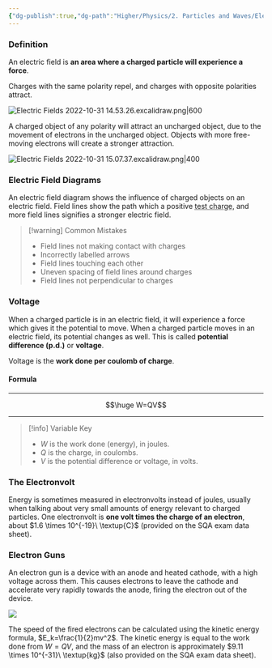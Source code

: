```yaml
---
{"dg-publish":true,"dg-path":"Higher/Physics/2. Particles and Waves/Electric Fields.md","dg-permalink":"physics/electric-fields","permalink":"/physics/electric-fields/"}
---
```



### Definition
An electric field is **an area where a charged particle will experience a force**.

Charges with the same polarity repel, and charges with opposite polarities attract.

![Electric Fields 2022-10-31 14.53.26.excalidraw.png|600](/img/user/!%20Obsidian/Excalidraw/Electric%20Fields%202022-10-31%2014.53.26.excalidraw.png)

A charged object of any polarity will attract an uncharged object, due to the movement of electrons in the uncharged object. Objects with more free-moving electrons will create a stronger attraction.

![Electric Fields 2022-10-31 15.07.37.excalidraw.png|400](/img/user/!%20Obsidian/Excalidraw/Electric%20Fields%202022-10-31%2015.07.37.excalidraw.png)


### Electric Field Diagrams
An electric field diagram shows the influence of charged objects on an electric field. Field lines show the path which a positive <abbr title="A charge which is influenced by, but does not influence, an electric field">test charge</abbr>, and more field lines signifies a stronger electric field.

> [!warning] Common Mistakes
> - Field lines not making contact with charges
> - Incorrectly labelled arrows
> - Field lines touching each other
> - Uneven spacing of field lines around charges
> - Field lines not perpendicular to charges

### Voltage
When a charged particle is in an electric field, it will experience a force which gives it the potential to move. When a charged particle moves in an electric field, its potential changes as well. This is called **potential difference (p.d.)** or **voltage**.

Voltage is the **work done per coulomb of charge**.

#### Formula

---

$$\huge W=QV$$

---

> [!info] Variable Key
> 
> - $W$ is the work done (energy), in joules.
> - $Q$ is the charge, in coulombs.
> - $V$ is the potential difference or voltage, in volts.

### The Electronvolt
Energy is sometimes measured in electronvolts instead of joules, usually when talking about very small amounts of energy relevant to charged particles. One electronvolt is **one volt times the charge of an electron**, about $1.6 \times 10^{-19}\ \textup{C}$ (provided on the SQA exam data sheet).

### Electron Guns
An electron gun is a device with an anode and heated cathode, with a high voltage across them. This causes electrons to leave the cathode and accelerate very rapidly towards the anode, firing the electron out of the device.

![](https://www.schoolphysics.co.uk/age14-16/Atomic%20physics/text/Electron_gun/images/1.png)

The speed of the fired electrons can be calculated using the kinetic energy formula, $E_k=\frac{1}{2}mv^2$. The kinetic energy is equal to the work done from $W=QV$, and the mass of an electron is approximately $9.11 \times 10^{-31}\ \textup{kg}$ (also provided on the SQA exam data sheet).
